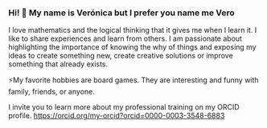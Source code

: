 ### Hi! 👋  My name is Verónica but I prefer you name me Vero

I love mathematics and the logical thinking that it gives me when I learn it. I like to share experiences and learn from others.
I am passionate about highlighting the importance of knowing the why of things and exposing my ideas to create something new, create creative solutions or improve something that already exists.

⚡My favorite hobbies are board games. They are interesting and funny with family, friends, or anyone. 

I invite you to learn more about my professional training on my ORCID profile. 
https://orcid.org/my-orcid?orcid=0000-0003-3548-6883

<!--
**Veronica-Nieves/Veronica-Nieves** is a ✨ _special_ ✨ repository because its `README.md` (this file) appears on your GitHub profile.

Here are some ideas to get you started:

- 🔭 I’m currently working on ...
- 🌱 I’m currently learning ...
- 👯 I’m looking to collaborate on ...
- 🤔 I’m looking for help with ...
- 💬 Ask me about ...
- 📫 How to reach me: ...
- 😄 Pronouns: ...
- ⚡ Fun fact: ...
-->
